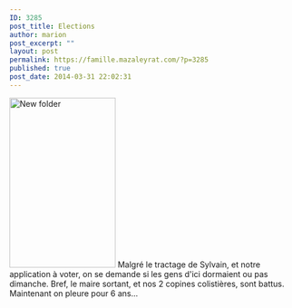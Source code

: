 ```yaml
---
ID: 3285
post_title: Elections
author: marion
post_excerpt: ""
layout: post
permalink: https://famille.mazaleyrat.com/?p=3285
published: true
post_date: 2014-03-31 22:02:31
---
```

<a href="http://famille.mazaleyrat.com/wp-content/uploads/2014/04/New-folder.jpg"><img class="alignleft size-medium wp-image-3291" alt="New folder" src="http://famille.mazaleyrat.com/wp-content/uploads/2014/04/New-folder-187x300.jpg" width="187" height="300" /></a> Malgré le tractage de Sylvain, et notre application à voter, on se demande si les gens d'ici dormaient ou pas dimanche. Bref, le maire sortant, et nos 2 copines colistières, sont battus. Maintenant on pleure pour 6 ans...